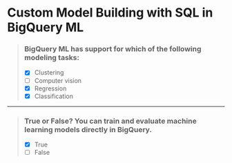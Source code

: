 # Custom Model Building with SQL in BigQuery ML
>### BigQuery ML has support for which of the following modeling tasks:
>- [x] Clustering
>- [ ] Computer vision
>- [x] Regression
>- [x] Classification
---
>### True or False? You can train and evaluate machine learning models directly in BigQuery.
>- [x] True
>- [ ] False
